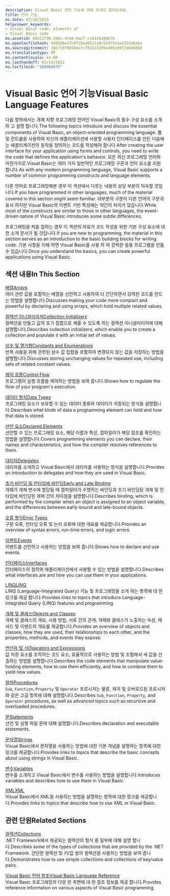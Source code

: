 ```yaml
---
description: Visual Basic 언어 기능에 대해 자세히 알아보세요.
title: 언어 기능
ms.date: 07/20/2015
helpviewer_keywords:
- Visual Basic code, elements of
- Visual Basic code
ms.assetid: b0b21730-298c-47e6-9a2f-cc81f628067b
ms.openlocfilehash: 9d02d6e17c0f2bea852130c5e975a1ed315a0aba
ms.sourcegitcommit: 10e719780594efc781b15295e499c66f316068b8
ms.translationtype: MT
ms.contentlocale: ko-KR
ms.lasthandoff: 02/14/2021
ms.locfileid: "100468475"
---
```

# <a name="visual-basic-language-features"></a><span data-ttu-id="30ccf-103">Visual Basic 언어 기능</span><span class="sxs-lookup"><span data-stu-id="30ccf-103">Visual Basic Language Features</span></span>

<span data-ttu-id="30ccf-104">다음 항목에서는 개체 지향 프로그래밍 언어인 Visual Basic의 필수 구성 요소를 소개 하 고 설명 합니다.</span><span class="sxs-lookup"><span data-stu-id="30ccf-104">The following topics introduce and discuss the essential components of Visual Basic, an object-oriented programming language.</span></span> <span data-ttu-id="30ccf-105">폼 및 컨트롤을 사용하여 자신의 애플리케이션에 사용할 사용자 인터페이스를 만든 다음에는 애플리케이션의 동작을 정의하는 코드를 작성해야 합니다.</span><span class="sxs-lookup"><span data-stu-id="30ccf-105">After creating the user interface for your application using forms and controls, you need to write the code that defines the application's behavior.</span></span> <span data-ttu-id="30ccf-106">모든 최신 프로그래밍 언어와 마찬가지로 Visual Basic는 여러 가지 일반적인 프로그래밍 구문과 언어 요소를 지원 합니다.</span><span class="sxs-lookup"><span data-stu-id="30ccf-106">As with any modern programming language, Visual Basic supports a number of common programming constructs and language elements.</span></span>  
  
 <span data-ttu-id="30ccf-107">다른 언어로 프로그래밍해본 경우 이 섹션에서 다루는 내용의 상당 부분이 익숙할 것입니다.</span><span class="sxs-lookup"><span data-stu-id="30ccf-107">If you have programmed in other languages, much of the material covered in this section might seem familiar.</span></span> <span data-ttu-id="30ccf-108">대부분의 구문이 다른 언어의 구문과 유사 하지만 Visual Basic의 이벤트 기반 특성에는 약간의 차이가 있습니다.</span><span class="sxs-lookup"><span data-stu-id="30ccf-108">While most of the constructs are similar to those in other languages, the event-driven nature of Visual Basic introduces some subtle differences.</span></span>  
  
 <span data-ttu-id="30ccf-109">프로그래밍을 처음 접하는 경우 이 섹션의 자료가 코드 작성을 위한 기본 구성 요소에 대한 소개 문서가 될 것입니다.</span><span class="sxs-lookup"><span data-stu-id="30ccf-109">If you are new to programming, the material in this section serves as an introduction to the basic building blocks for writing code.</span></span> <span data-ttu-id="30ccf-110">기본 사항을 이해 하면 Visual Basic를 사용 하 여 강력한 응용 프로그램을 만들 수 있습니다.</span><span class="sxs-lookup"><span data-stu-id="30ccf-110">Once you understand the basics, you can create powerful applications using Visual Basic.</span></span>  
  
## <a name="in-this-section"></a><span data-ttu-id="30ccf-111">섹션 내용</span><span class="sxs-lookup"><span data-stu-id="30ccf-111">In This Section</span></span>  

 [<span data-ttu-id="30ccf-112">배열</span><span class="sxs-lookup"><span data-stu-id="30ccf-112">Arrays</span></span>](arrays/index.md)  
 <span data-ttu-id="30ccf-113">여러 관련 값을 포함하는 배열을 선언하고 사용하여 더 간단하면서 강력한 코드를 만드는 방법을 설명합니다.</span><span class="sxs-lookup"><span data-stu-id="30ccf-113">Discusses making your code more compact and powerful by declaring and using arrays, which hold multiple related values.</span></span>  
  
 [<span data-ttu-id="30ccf-114">컬렉션 이니셜라이저</span><span class="sxs-lookup"><span data-stu-id="30ccf-114">Collection Initializers</span></span>](collection-initializers/index.md)  
 <span data-ttu-id="30ccf-115">컬렉션을 만들고 값의 초기 집합으로 채울 수 있도록 하는 컬렉션 이니셜라이저에 대해 설명합니다.</span><span class="sxs-lookup"><span data-stu-id="30ccf-115">Describes collection initializers, which enable you to create a collection and populate it with an initial set of values.</span></span>  
  
 [<span data-ttu-id="30ccf-116">상수 및 열거형</span><span class="sxs-lookup"><span data-stu-id="30ccf-116">Constants and Enumerations</span></span>](constants-enums/index.md)  
 <span data-ttu-id="30ccf-117">반복 사용을 위해 관련된 상수 값 집합을 포함하여 변경되지 않는 값을 저장하는 방법을 설명합니다.</span><span class="sxs-lookup"><span data-stu-id="30ccf-117">Discusses storing unchanging values for repeated use, including sets of related constant values.</span></span>  
  
 [<span data-ttu-id="30ccf-118">제어 흐름</span><span class="sxs-lookup"><span data-stu-id="30ccf-118">Control Flow</span></span>](control-flow/index.md)  
 <span data-ttu-id="30ccf-119">프로그램의 실행 흐름을 제어하는 방법을 보여 줍니다.</span><span class="sxs-lookup"><span data-stu-id="30ccf-119">Shows how to regulate the flow of your program's execution.</span></span>  
  
 [<span data-ttu-id="30ccf-120">데이터 형식</span><span class="sxs-lookup"><span data-stu-id="30ccf-120">Data Types</span></span>](data-types/index.md)  
 <span data-ttu-id="30ccf-121">프로그래밍 요소가 보유할 수 있는 데이터 종류와 데이터가 저장되는 방식을 설명합니다.</span><span class="sxs-lookup"><span data-stu-id="30ccf-121">Describes what kinds of data a programming element can hold and how that data is stored.</span></span>  
  
 [<span data-ttu-id="30ccf-122">선언 요소</span><span class="sxs-lookup"><span data-stu-id="30ccf-122">Declared Elements</span></span>](declared-elements/index.md)  
 <span data-ttu-id="30ccf-123">선언할 수 있는 프로그래밍 요소, 해당 이름과 특성, 컴파일러가 해당 참조를 확인하는 방법을 설명합니다.</span><span class="sxs-lookup"><span data-stu-id="30ccf-123">Covers programming elements you can declare, their names and characteristics, and how the compiler resolves references to them.</span></span>  
  
 [<span data-ttu-id="30ccf-124">대리자</span><span class="sxs-lookup"><span data-stu-id="30ccf-124">Delegates</span></span>](delegates/index.md)  
 <span data-ttu-id="30ccf-125">대리자를 소개하고 Visual Basic에서 대리자를 사용하는 방식을 설명합니다.</span><span class="sxs-lookup"><span data-stu-id="30ccf-125">Provides an introduction to delegates and how they are used in Visual Basic.</span></span>  
  
 [<span data-ttu-id="30ccf-126">초기 바인딩 및 런타임에 바인딩</span><span class="sxs-lookup"><span data-stu-id="30ccf-126">Early and Late Binding</span></span>](early-late-binding/index.md)  
 <span data-ttu-id="30ccf-127">개체가 개체 변수에 할당될 때 컴파일러가 수행하는 바인딩과 초기 바인딩된 개체 및 런타임에 바인딩된 개체 간의 차이점을 설명합니다.</span><span class="sxs-lookup"><span data-stu-id="30ccf-127">Describes binding, which is performed by the compiler when an object is assigned to an object variable, and the differences between early-bound and late-bound objects.</span></span>  
  
 [<span data-ttu-id="30ccf-128">오류 형식</span><span class="sxs-lookup"><span data-stu-id="30ccf-128">Error Types</span></span>](error-types.md)  
 <span data-ttu-id="30ccf-129">구문 오류, 런타임 오류 및 논리 오류에 대한 개요를 제공합니다.</span><span class="sxs-lookup"><span data-stu-id="30ccf-129">Provides an overview of syntax errors, run-time errors, and logic errors.</span></span>  
  
 [<span data-ttu-id="30ccf-130">이벤트</span><span class="sxs-lookup"><span data-stu-id="30ccf-130">Events</span></span>](events/index.md)  
 <span data-ttu-id="30ccf-131">이벤트를 선언하고 사용하는 방법을 보여 줍니다.</span><span class="sxs-lookup"><span data-stu-id="30ccf-131">Shows how to declare and use events.</span></span>  
  
 [<span data-ttu-id="30ccf-132">인터페이스</span><span class="sxs-lookup"><span data-stu-id="30ccf-132">Interfaces</span></span>](interfaces/index.md)  
 <span data-ttu-id="30ccf-133">인터페이스의 정의와 애플리케이션에서 사용할 수 있는 방법을 설명합니다.</span><span class="sxs-lookup"><span data-stu-id="30ccf-133">Describes what interfaces are and how you can use them in your applications.</span></span>  
  
 [<span data-ttu-id="30ccf-134">LINQ</span><span class="sxs-lookup"><span data-stu-id="30ccf-134">LINQ</span></span>](linq/index.md)  
 <span data-ttu-id="30ccf-135">LINQ (Language-Integrated Query) 기능 및 프로그래밍을 소개 하는 항목에 대 한 링크를 제공 합니다.</span><span class="sxs-lookup"><span data-stu-id="30ccf-135">Provides links to topics that introduce Language-Integrated Query (LINQ) features and programming.</span></span>  
  
 [<span data-ttu-id="30ccf-136">개체 및 클래스</span><span class="sxs-lookup"><span data-stu-id="30ccf-136">Objects and Classes</span></span>](objects-and-classes/index.md)  
 <span data-ttu-id="30ccf-137">개체 및 클래스의 개요, 사용 방법, 서로 간의 관계, 개체와 클래스가 노출하는 속성, 메서드 및 이벤트의 개요를 제공합니다.</span><span class="sxs-lookup"><span data-stu-id="30ccf-137">Provides an overview of objects and classes, how they are used, their relationships to each other, and the properties, methods, and events they expose.</span></span>  
  
 [<span data-ttu-id="30ccf-138">연산자 및 식</span><span class="sxs-lookup"><span data-stu-id="30ccf-138">Operators and Expressions</span></span>](operators-and-expressions/index.md)  
 <span data-ttu-id="30ccf-139">값 저장 요소를 조작하는 코드 요소, 효율적으로 사용하는 방법 및 조합해서 새 값을 산출하는 방법을 설명합니다.</span><span class="sxs-lookup"><span data-stu-id="30ccf-139">Describes the code elements that manipulate value-holding elements, how to use them efficiently, and how to combine them to yield new values.</span></span>  
  
 [<span data-ttu-id="30ccf-140">절차</span><span class="sxs-lookup"><span data-stu-id="30ccf-140">Procedures</span></span>](procedures/index.md)  
 <span data-ttu-id="30ccf-141">`Sub`, `Function`, `Property` 및 `Operator` 프로시저는 물론, 재귀 및 오버로드된 프로시저와 같은 고급 항목에 대해 설명합니다.</span><span class="sxs-lookup"><span data-stu-id="30ccf-141">Describes `Sub`, `Function`, `Property`, and `Operator` procedures, as well as advanced topics such as recursive and overloaded procedures.</span></span>  
  
 [<span data-ttu-id="30ccf-142">문</span><span class="sxs-lookup"><span data-stu-id="30ccf-142">Statements</span></span>](statements.md)  
 <span data-ttu-id="30ccf-143">선언 및 실행 파일 문에 대해 설명합니다.</span><span class="sxs-lookup"><span data-stu-id="30ccf-143">Describes declaration and executable statements.</span></span>  
  
 [<span data-ttu-id="30ccf-144">문자열</span><span class="sxs-lookup"><span data-stu-id="30ccf-144">Strings</span></span>](strings/index.md)  
 <span data-ttu-id="30ccf-145">Visual Basic에서 문자열을 사용하는 방법에 대한 기본 개념을 설명하는 항목에 대한 링크를 제공합니다.</span><span class="sxs-lookup"><span data-stu-id="30ccf-145">Provides links to topics that describe the basic concepts about using strings in Visual Basic.</span></span>  
  
 [<span data-ttu-id="30ccf-146">변수</span><span class="sxs-lookup"><span data-stu-id="30ccf-146">Variables</span></span>](variables/index.md)  
 <span data-ttu-id="30ccf-147">변수를 소개하고 Visual Basic에서 변수를 사용하는 방법을 설명합니다.</span><span class="sxs-lookup"><span data-stu-id="30ccf-147">Introduces variables and describes how to use them in Visual Basic.</span></span>  
  
 [<span data-ttu-id="30ccf-148">XML</span><span class="sxs-lookup"><span data-stu-id="30ccf-148">XML</span></span>](xml/index.md)  
 <span data-ttu-id="30ccf-149">Visual Basic에서 XML을 사용하는 방법을 설명하는 항목에 대한 링크를 제공합니다.</span><span class="sxs-lookup"><span data-stu-id="30ccf-149">Provides links to topics that describe how to use XML in Visual Basic.</span></span>  
  
## <a name="related-sections"></a><span data-ttu-id="30ccf-150">관련 단원</span><span class="sxs-lookup"><span data-stu-id="30ccf-150">Related Sections</span></span>

 [<span data-ttu-id="30ccf-151">컬렉션</span><span class="sxs-lookup"><span data-stu-id="30ccf-151">Collections</span></span>](../concepts/collections.md)  
 <span data-ttu-id="30ccf-152">.NET Framework에서 제공되는 컬렉션의 형식 중 일부에 대해 설명 합니다.</span><span class="sxs-lookup"><span data-stu-id="30ccf-152">Describes some of the types of collections that are provided by the .NET Framework.</span></span> <span data-ttu-id="30ccf-153">간단한 컬렉션 및 키/값 쌍의 컬렉션을 사용하는 방법을 보여 줍니다.</span><span class="sxs-lookup"><span data-stu-id="30ccf-153">Demonstrates how to use simple collections and collections of key/value pairs.</span></span>  
  
 [<span data-ttu-id="30ccf-154">Visual Basic 언어 참조</span><span class="sxs-lookup"><span data-stu-id="30ccf-154">Visual Basic Language Reference</span></span>](../../language-reference/index.md)  
 <span data-ttu-id="30ccf-155">Visual Basic 프로그래밍의 다양 한 측면에 대 한 참조 정보를 제공 합니다.</span><span class="sxs-lookup"><span data-stu-id="30ccf-155">Provides reference information on various aspects of Visual Basic programming.</span></span>

